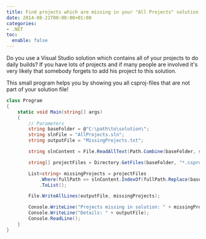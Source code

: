 ```yaml
---
title: Find projects which are missing in your "All Projects" solution
date: 2014-08-21T00:00:00+01:00
categories:
- .NET
toc:
  enable: false
---
```


Do you use a Visual Studio solution which contains all of your projects to do daily builds? If you have lots of projects and if many people are involved it's very likely that somebody forgets to add his project to this solution. 

This small program helps you by showing you all csproj-files that are not part of your solution file!

```c#
class Program
{
    static void Main(string[] args)
    {
        // Parameters
        string baseFolder = @"C:\path\to\solution\";
        string slnFile = "AllProjects.sln";
        string outputFile = "MissingProjects.txt";

        string slnContent = File.ReadAllText(Path.Combine(baseFolder, slnFile));

        string[] projectFiles = Directory.GetFiles(baseFolder, "*.csproj", SearchOption.AllDirectories);

        List<string> missingProjects = projectFiles
            .Where(fullPath => slnContent.IndexOf(fullPath.Replace(baseFolder, ""), StringComparison.OrdinalIgnoreCase) < 0)
            .ToList();

        File.WriteAllLines(outputFile, missingProjects);

        Console.WriteLine("Projects missing in solution: " + missingProjects.Count);
        Console.WriteLine("Details: " + outputFile);
        Console.ReadLine();
    }
}
```